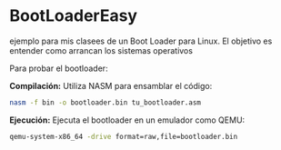 # BootLoaderEasy
ejemplo para mis clasees de un Boot Loader para Linux. El objetivo es entender como arrancan los sistemas operativos

Para probar el bootloader:

**Compilación:**
Utiliza NASM para ensamblar el código:

```bash
nasm -f bin -o bootloader.bin tu_bootloader.asm
```

**Ejecución:**
Ejecuta el bootloader en un emulador como QEMU:

```bash
qemu-system-x86_64 -drive format=raw,file=bootloader.bin
```
